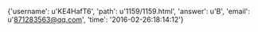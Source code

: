 {'username': u'KE4HafT6', 'path': u'1159/1159.html', 'answer': u'B', 'email': u'871283563@qq.com', 'time': '2016-02-26:18:14:12'}